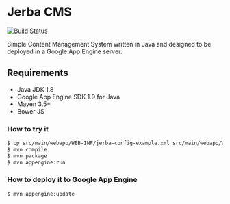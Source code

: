 # Jerba CMS

[![Build Status](https://travis-ci.org/santiagolizardo/jerba.svg?branch=master)](https://travis-ci.org/santiagolizardo/jerba)

Simple Content Management System written in Java and designed to be deployed in a Google App Engine server.

## Requirements

  - Java JDK 1.8
  - Google App Engine SDK 1.9 for Java
  - Maven 3.5+
  - Bower JS

### How to try it

```sh
$ cp src/main/webapp/WEB-INF/jerba-config-example.xml src/main/webapp/WEB-INF/jerba-config.xml
$ mvn compile
$ mvn package
$ mvn appengine:run
```

### How to deploy it to Google App Engine

```sh
$ mvn appengine:update
```

